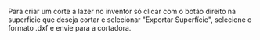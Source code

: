 Para criar um corte a lazer no inventor só clicar com o botão direito na superfície que deseja cortar e selecionar "Exportar Superfície", selecione o formato .dxf e envie para a cortadora.

